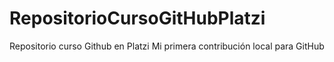 # RepositorioCursoGitHubPlatzi
Repositorio curso Github en Platzi
Mi primera contribución local para GitHub
